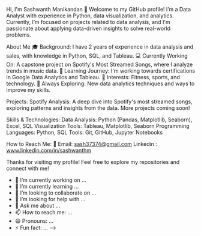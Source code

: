 Hi, I'm Sashwanth Manikandan 👋
Welcome to my GitHub profile! I’m a Data Analyst with experience in Python, data visualization, and analytics. Currently, I’m focused on projects related to data analysis, and I'm passionate about applying data-driven insights to solve real-world problems.

About Me
🎓 Background: I have 2 years of experience in data analysis and sales, with knowledge in Python, SQL, and Tableau.
💻 Currently Working On: A capstone project on Spotify's Most Streamed Songs, where I analyze trends in music data.
🚀 Learning Journey: I'm working towards certifications in Google Data Analytics and Tableau.
🎯 Interests: Fitness, sports, and technology.
🌱 Always Exploring: New data analytics techniques and ways to improve my skills.

Projects:
Spotify Analysis: A deep dive into Spotify's most streamed songs, exploring patterns and insights from the data.
More projects coming soon!

Skills & Technologies:
Data Analysis: Python (Pandas, Matplotlib, Seaborn), Excel, SQL
Visualization Tools: Tableau, Matplotlib, Seaborn
Programming Languages: Python, SQL
Tools: Git, GitHub, Jupyter Notebooks


How to Reach Me:
📧 Email: sash37374@gmail.com
Linkedin : www.linkedin.com/in/sashwanthm

Thanks for visiting my profile! Feel free to explore my repositories and connect with me!


- 🔭 I’m currently working on ...
- 🌱 I’m currently learning ...
- 👯 I’m looking to collaborate on ...
- 🤔 I’m looking for help with ...
- 💬 Ask me about ...
- 📫 How to reach me: ...
- 😄 Pronouns: ...
- ⚡ Fun fact: ...
-->
